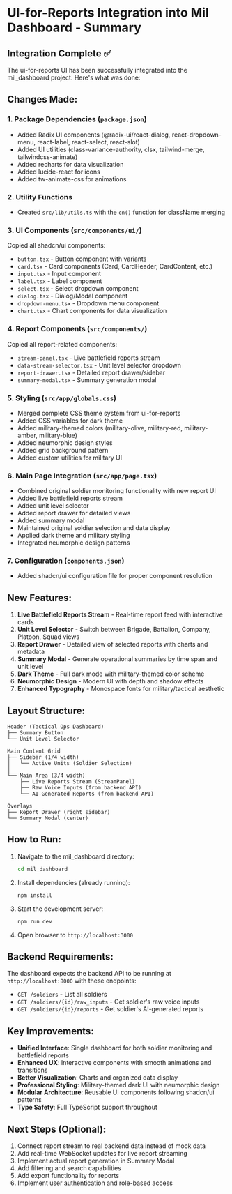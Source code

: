 # UI-for-Reports Integration into Mil Dashboard - Summary

## Integration Complete ✅

The ui-for-reports UI has been successfully integrated into the mil_dashboard project. Here's what was done:

## Changes Made:

### 1. **Package Dependencies** (`package.json`)

- Added Radix UI components (@radix-ui/react-dialog, react-dropdown-menu, react-label, react-select, react-slot)
- Added UI utilities (class-variance-authority, clsx, tailwind-merge, tailwindcss-animate)
- Added recharts for data visualization
- Added lucide-react for icons
- Added tw-animate-css for animations

### 2. **Utility Functions**

- Created `src/lib/utils.ts` with the `cn()` function for className merging

### 3. **UI Components** (`src/components/ui/`)

Copied all shadcn/ui components:

- `button.tsx` - Button component with variants
- `card.tsx` - Card components (Card, CardHeader, CardContent, etc.)
- `input.tsx` - Input component
- `label.tsx` - Label component
- `select.tsx` - Select dropdown component
- `dialog.tsx` - Dialog/Modal component
- `dropdown-menu.tsx` - Dropdown menu component
- `chart.tsx` - Chart components for data visualization

### 4. **Report Components** (`src/components/`)

Copied all report-related components:

- `stream-panel.tsx` - Live battlefield reports stream
- `data-stream-selector.tsx` - Unit level selector dropdown
- `report-drawer.tsx` - Detailed report drawer/sidebar
- `summary-modal.tsx` - Summary generation modal

### 5. **Styling** (`src/app/globals.css`)

- Merged complete CSS theme system from ui-for-reports
- Added CSS variables for dark theme
- Added military-themed colors (military-olive, military-red, military-amber, military-blue)
- Added neumorphic design styles
- Added grid background pattern
- Added custom utilities for military UI

### 6. **Main Page Integration** (`src/app/page.tsx`)

- Combined original soldier monitoring functionality with new report UI
- Added live battlefield reports stream
- Added unit level selector
- Added report drawer for detailed views
- Added summary modal
- Maintained original soldier selection and data display
- Applied dark theme and military styling
- Integrated neumorphic design patterns

### 7. **Configuration** (`components.json`)

- Added shadcn/ui configuration file for proper component resolution

## New Features:

1. **Live Battlefield Reports Stream** - Real-time report feed with interactive cards
2. **Unit Level Selector** - Switch between Brigade, Battalion, Company, Platoon, Squad views
3. **Report Drawer** - Detailed view of selected reports with charts and metadata
4. **Summary Modal** - Generate operational summaries by time span and unit level
5. **Dark Theme** - Full dark mode with military-themed color scheme
6. **Neumorphic Design** - Modern UI with depth and shadow effects
7. **Enhanced Typography** - Monospace fonts for military/tactical aesthetic

## Layout Structure:

```
Header (Tactical Ops Dashboard)
├── Summary Button
└── Unit Level Selector

Main Content Grid
├── Sidebar (1/4 width)
│   └── Active Units (Soldier Selection)
│
└── Main Area (3/4 width)
    ├── Live Reports Stream (StreamPanel)
    ├── Raw Voice Inputs (from backend API)
    └── AI-Generated Reports (from backend API)

Overlays
├── Report Drawer (right sidebar)
└── Summary Modal (center)
```

## How to Run:

1. Navigate to the mil_dashboard directory:

   ```bash
   cd mil_dashboard
   ```

2. Install dependencies (already running):

   ```bash
   npm install
   ```

3. Start the development server:

   ```bash
   npm run dev
   ```

4. Open browser to `http://localhost:3000`

## Backend Requirements:

The dashboard expects the backend API to be running at `http://localhost:8000` with these endpoints:

- `GET /soldiers` - List all soldiers
- `GET /soldiers/{id}/raw_inputs` - Get soldier's raw voice inputs
- `GET /soldiers/{id}/reports` - Get soldier's AI-generated reports

## Key Improvements:

- **Unified Interface**: Single dashboard for both soldier monitoring and battlefield reports
- **Enhanced UX**: Interactive components with smooth animations and transitions
- **Better Visualization**: Charts and organized data display
- **Professional Styling**: Military-themed dark UI with neumorphic design
- **Modular Architecture**: Reusable UI components following shadcn/ui patterns
- **Type Safety**: Full TypeScript support throughout

## Next Steps (Optional):

1. Connect report stream to real backend data instead of mock data
2. Add real-time WebSocket updates for live report streaming
3. Implement actual report generation in Summary Modal
4. Add filtering and search capabilities
5. Add export functionality for reports
6. Implement user authentication and role-based access
